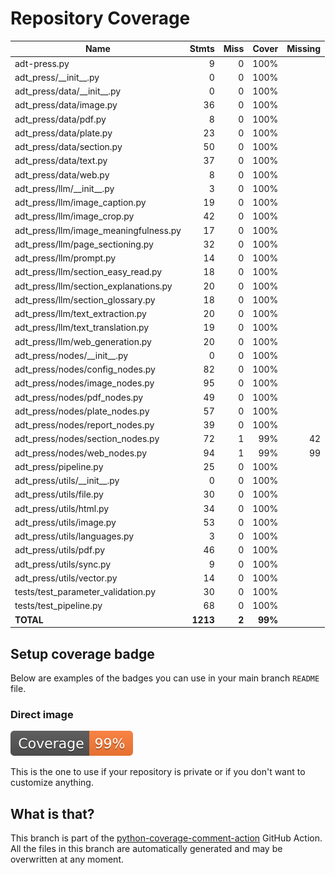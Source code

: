 # Repository Coverage



| Name                                    |    Stmts |     Miss |   Cover |   Missing |
|---------------------------------------- | -------: | -------: | ------: | --------: |
| adt-press.py                            |        9 |        0 |    100% |           |
| adt\_press/\_\_init\_\_.py              |        0 |        0 |    100% |           |
| adt\_press/data/\_\_init\_\_.py         |        0 |        0 |    100% |           |
| adt\_press/data/image.py                |       36 |        0 |    100% |           |
| adt\_press/data/pdf.py                  |        8 |        0 |    100% |           |
| adt\_press/data/plate.py                |       23 |        0 |    100% |           |
| adt\_press/data/section.py              |       50 |        0 |    100% |           |
| adt\_press/data/text.py                 |       37 |        0 |    100% |           |
| adt\_press/data/web.py                  |        8 |        0 |    100% |           |
| adt\_press/llm/\_\_init\_\_.py          |        3 |        0 |    100% |           |
| adt\_press/llm/image\_caption.py        |       19 |        0 |    100% |           |
| adt\_press/llm/image\_crop.py           |       42 |        0 |    100% |           |
| adt\_press/llm/image\_meaningfulness.py |       17 |        0 |    100% |           |
| adt\_press/llm/page\_sectioning.py      |       32 |        0 |    100% |           |
| adt\_press/llm/prompt.py                |       14 |        0 |    100% |           |
| adt\_press/llm/section\_easy\_read.py   |       18 |        0 |    100% |           |
| adt\_press/llm/section\_explanations.py |       20 |        0 |    100% |           |
| adt\_press/llm/section\_glossary.py     |       18 |        0 |    100% |           |
| adt\_press/llm/text\_extraction.py      |       20 |        0 |    100% |           |
| adt\_press/llm/text\_translation.py     |       19 |        0 |    100% |           |
| adt\_press/llm/web\_generation.py       |       20 |        0 |    100% |           |
| adt\_press/nodes/\_\_init\_\_.py        |        0 |        0 |    100% |           |
| adt\_press/nodes/config\_nodes.py       |       82 |        0 |    100% |           |
| adt\_press/nodes/image\_nodes.py        |       95 |        0 |    100% |           |
| adt\_press/nodes/pdf\_nodes.py          |       49 |        0 |    100% |           |
| adt\_press/nodes/plate\_nodes.py        |       57 |        0 |    100% |           |
| adt\_press/nodes/report\_nodes.py       |       39 |        0 |    100% |           |
| adt\_press/nodes/section\_nodes.py      |       72 |        1 |     99% |        42 |
| adt\_press/nodes/web\_nodes.py          |       94 |        1 |     99% |        99 |
| adt\_press/pipeline.py                  |       25 |        0 |    100% |           |
| adt\_press/utils/\_\_init\_\_.py        |        0 |        0 |    100% |           |
| adt\_press/utils/file.py                |       30 |        0 |    100% |           |
| adt\_press/utils/html.py                |       34 |        0 |    100% |           |
| adt\_press/utils/image.py               |       53 |        0 |    100% |           |
| adt\_press/utils/languages.py           |        3 |        0 |    100% |           |
| adt\_press/utils/pdf.py                 |       46 |        0 |    100% |           |
| adt\_press/utils/sync.py                |        9 |        0 |    100% |           |
| adt\_press/utils/vector.py              |       14 |        0 |    100% |           |
| tests/test\_parameter\_validation.py    |       30 |        0 |    100% |           |
| tests/test\_pipeline.py                 |       68 |        0 |    100% |           |
|                               **TOTAL** | **1213** |    **2** | **99%** |           |


## Setup coverage badge

Below are examples of the badges you can use in your main branch `README` file.

### Direct image

[![Coverage badge](https://github.com/unicef/adt-press/raw/python-coverage-comment-action-data/badge.svg)](https://github.com/unicef/adt-press/tree/python-coverage-comment-action-data)

This is the one to use if your repository is private or if you don't want to customize anything.



## What is that?

This branch is part of the
[python-coverage-comment-action](https://github.com/marketplace/actions/python-coverage-comment)
GitHub Action. All the files in this branch are automatically generated and may be
overwritten at any moment.